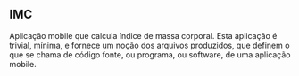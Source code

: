 ## IMC

Aplicação mobile que calcula índice de massa corporal.
Esta aplicação é trivial, mínima, e fornece um noção dos
arquivos produzidos, que definem o que se chama de código
fonte, ou programa, ou software, de uma aplicação mobile.
